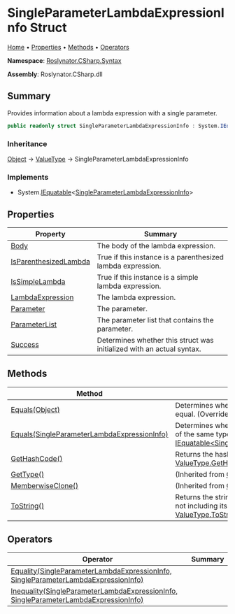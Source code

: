 # SingleParameterLambdaExpressionInfo Struct

[Home](../../../../README.md) &#x2022; [Properties](#properties) &#x2022; [Methods](#methods) &#x2022; [Operators](#operators)

**Namespace**: [Roslynator.CSharp.Syntax](../README.md)

**Assembly**: Roslynator\.CSharp\.dll

## Summary

Provides information about a lambda expression with a single parameter\.

```csharp
public readonly struct SingleParameterLambdaExpressionInfo : System.IEquatable<SingleParameterLambdaExpressionInfo>
```

### Inheritance

[Object](https://docs.microsoft.com/en-us/dotnet/api/system.object) &#x2192; [ValueType](https://docs.microsoft.com/en-us/dotnet/api/system.valuetype) &#x2192; SingleParameterLambdaExpressionInfo

### Implements

* System\.[IEquatable](https://docs.microsoft.com/en-us/dotnet/api/system.iequatable-1)\<[SingleParameterLambdaExpressionInfo](./README.md)>

## Properties

| Property | Summary |
| -------- | ------- |
| [Body](Body/README.md) | The body of the lambda expression\. |
| [IsParenthesizedLambda](IsParenthesizedLambda/README.md) | True if this instance is a parenthesized lambda expression\. |
| [IsSimpleLambda](IsSimpleLambda/README.md) | True if this instance is a simple lambda expression\. |
| [LambdaExpression](LambdaExpression/README.md) | The lambda expression\. |
| [Parameter](Parameter/README.md) | The parameter\. |
| [ParameterList](ParameterList/README.md) | The parameter list that contains the parameter\. |
| [Success](Success/README.md) | Determines whether this struct was initialized with an actual syntax\. |

## Methods

| Method | Summary |
| ------ | ------- |
| [Equals(Object)](Equals/README.md#Roslynator_CSharp_Syntax_SingleParameterLambdaExpressionInfo_Equals_System_Object_) | Determines whether this instance and a specified object are equal\. \(Overrides [ValueType.Equals](https://docs.microsoft.com/en-us/dotnet/api/system.valuetype.equals)\) |
| [Equals(SingleParameterLambdaExpressionInfo)](Equals/README.md#Roslynator_CSharp_Syntax_SingleParameterLambdaExpressionInfo_Equals_Roslynator_CSharp_Syntax_SingleParameterLambdaExpressionInfo_) | Determines whether this instance is equal to another object of the same type\. \(Implements [IEquatable\<SingleParameterLambdaExpressionInfo>.Equals](https://docs.microsoft.com/en-us/dotnet/api/system.iequatable-1.equals)\) |
| [GetHashCode()](GetHashCode/README.md) | Returns the hash code for this instance\. \(Overrides [ValueType.GetHashCode](https://docs.microsoft.com/en-us/dotnet/api/system.valuetype.gethashcode)\) |
| [GetType()](https://docs.microsoft.com/en-us/dotnet/api/system.object.gettype) |  \(Inherited from [Object](https://docs.microsoft.com/en-us/dotnet/api/system.object)\) |
| [MemberwiseClone()](https://docs.microsoft.com/en-us/dotnet/api/system.object.memberwiseclone) |  \(Inherited from [Object](https://docs.microsoft.com/en-us/dotnet/api/system.object)\) |
| [ToString()](ToString/README.md) | Returns the string representation of the underlying syntax, not including its leading and trailing trivia\. \(Overrides [ValueType.ToString](https://docs.microsoft.com/en-us/dotnet/api/system.valuetype.tostring)\) |

## Operators

| Operator | Summary |
| -------- | ------- |
| [Equality(SingleParameterLambdaExpressionInfo, SingleParameterLambdaExpressionInfo)](op_Equality/README.md) | |
| [Inequality(SingleParameterLambdaExpressionInfo, SingleParameterLambdaExpressionInfo)](op_Inequality/README.md) | |


